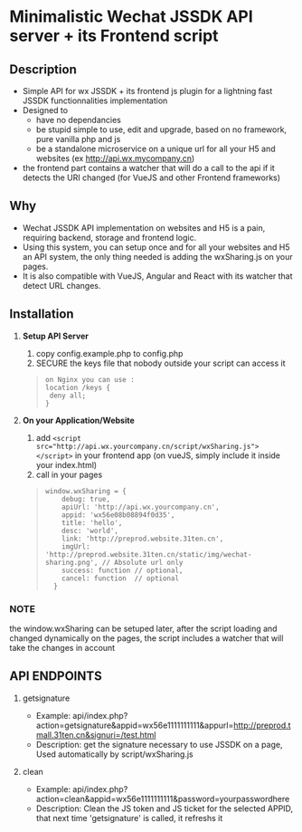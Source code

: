 # Minimalistic Wechat JSSDK API server + its Frontend script

## Description

* Simple API for wx JSSDK + its frontend js plugin for a lightning fast JSSDK functionnalities implementation
* Designed to  
    * have no dependancies 
    * be stupid simple to use, edit and upgrade, based on no framework, pure vanilla php and js
    * be a standalone microservice on a unique url for all your H5 and websites (ex http://api.wx.mycompany.cn) 
* the frontend part contains a watcher that will do a call to the api if it detects the URI changed (for VueJS and other Frontend frameworks)

## Why

* Wechat JSSDK API implementation on websites and H5 is a pain, requiring backend, storage and frontend logic.
* Using this system, you can setup once and for all your websites and H5 an API system, the only thing needed is adding the wxSharing.js on your pages.
* It is also compatible with VueJS, Angular and React with its watcher that detect URL changes.

## Installation
1. **Setup API Server**
   1. copy config.example.php to config.php
   2. SECURE the keys file that nobody outside your script can access it

   > ```
   > on Nginx you can use :
   > location /keys {
   >  deny all;
   > }
   > ```

2. **On your Application/Website** 
   1. add `<script src="http://api.wx.yourcompany.cn/script/wxSharing.js"></script>` in your frontend app (on vueJS, simply include it inside your index.html)
   2. call in your pages

   > ```
   > window.wxSharing = {
   >     debug: true,
   >     apiUrl: 'http://api.wx.yourcompany.cn',
   >     appid: 'wx56e08b08894f0d35',
   >     title: 'hello',
   >     desc: 'world',
   >     link: 'http://preprod.website.31ten.cn', 
   >     imgUrl: 'http://preprod.website.31ten.cn/static/img/wechat-sharing.png', // Absolute url only
   >     success: function // optional,
   >     cancel: function  // optional
   >   }
   > ```

### NOTE
the window.wxSharing can be setuped later, after the script loading and changed dynamically on the pages, the script includes a watcher that will take the changes in account

## API ENDPOINTS

1. getsignature

    * Example: api/index.php?action=getsignature&appid=wx56e1111111111&appurl=http://preprod.tmall.31ten.cn&signuri=/test.html
    * Description: get the signature necessary to use JSSDK on a page, Used automatically by script/wxSharing.js

2. clean 

    * Example: api/index.php?action=clean&appid=wx56e1111111111&password=yourpasswordhere
    * Description: Clean the JS token and JS ticket for the selected APPID, that next time 'getsignature' is called, it refreshs it

